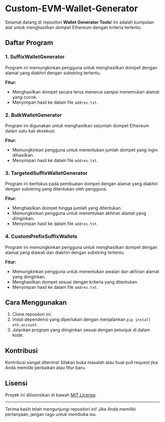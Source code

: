 # Custom-EVM-Wallet-Generator

Selamat datang di repositori **Wallet Generator Tools**! Ini adalah kumpulan alat untuk menghasilkan dompet Ethereum dengan kriteria tertentu.

## Daftar Program

### 1. SuffixWalletGenerator
Program ini memungkinkan pengguna untuk menghasilkan dompet dengan alamat yang diakhiri dengan substring tertentu. 

**Fitur:**
- Menghasilkan dompet secara terus menerus sampai menemukan alamat yang cocok.
- Menyimpan hasil ke dalam file `addres.txt`.

### 2. BulkWalletGenerator
Program ini digunakan untuk menghasilkan sejumlah dompet Ethereum dalam satu kali eksekusi.

**Fitur:**
- Memungkinkan pengguna untuk menentukan jumlah dompet yang ingin dihasilkan.
- Menyimpan hasil ke dalam file `addres.txt`.

### 3. TargetedSuffixWalletGenerator
Program ini berfokus pada pembuatan dompet dengan alamat yang diakhiri dengan substring yang ditentukan oleh pengguna.

**Fitur:**
- Menghasilkan dompet hingga jumlah yang ditentukan.
- Memungkinkan pengguna untuk menentukan akhiran alamat yang diinginkan.
- Menyimpan hasil ke dalam file `addres.txt`.

### 4. CustomPrefixSuffixWallets
Program ini memungkinkan pengguna untuk menghasilkan dompet dengan alamat yang diawali dan diakhiri dengan substring tertentu.

**Fitur:**
- Memungkinkan pengguna untuk menentukan awalan dan akhiran alamat yang diinginkan.
- Menghasilkan dompet sesuai dengan kriteria yang ditentukan.
- Menyimpan hasil ke dalam file `addres.txt`.

## Cara Menggunakan
1. Clone repositori ini.
2. Instal dependensi yang diperlukan dengan menjalankan `pip install eth_account`.
3. Jalankan program yang diinginkan sesuai dengan petunjuk di dalam kode.

## Kontribusi
Kontribusi sangat diterima! Silakan buka masalah atau buat pull request jika Anda memiliki perbaikan atau fitur baru.

## Lisensi
Proyek ini dilisensikan di bawah [MIT License](LICENSE).

---

Terima kasih telah mengunjungi repositori ini! Jika Anda memiliki pertanyaan, jangan ragu untuk membuka isu.
